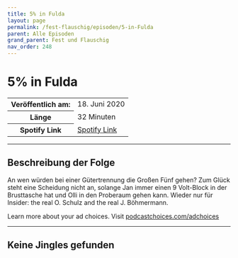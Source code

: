 ```yaml
---
title: 5% in Fulda
layout: page
permalink: /fest-flauschig/episoden/5-in-Fulda
parent: Alle Episoden
grand_parent: Fest und Flauschig
nav_order: 248
---
```


# 5% in Fulda
<table class="resp-table dcf-table dcf-table-responsive dcf-table-bordered dcf-table-striped dcf-w-100%">
                    <tbody>
                        <tr>
                            <th scope="row">Veröffentlich am:</th>
                            <td data-label="Veröffentlich am:">18. Juni 2020</td>
                        </tr>
                        <tr>
                            <th scope="row">Länge </th>
                            <td data-label="Länge ">32 Minuten</td>
                        </tr><tr>
                                <th scope="row">Spotify Link</th>
                                <td data-label="Spotify Link"><a href="https://open.spotify.com/episode/3FkAhq81umRb6ddlKoxgUV">Spotify Link</a></td>
                            </tr></tbody>
                </table>

***

## Beschreibung der Folge

<div>
<p>An wen würden bei einer Gütertrennung die Großen Fünf gehen? Zum Glück steht eine Scheidung nicht an, solange Jan immer einen 9 Volt-Block in der Brusttasche hat und Olli in den Proberaum gehen kann. Wieder nur für Insider: the real O. Schulz and the real J. Böhmermann.</p><p> </p><p>Learn more about your ad choices. Visit <a href="https://podcastchoices.com/adchoices">podcastchoices.com/adchoices</a></p>  
</div>

***

## Keine Jingles gefunden